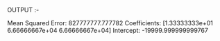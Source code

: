 
OUTPUT :-

Mean Squared Error: 827777777.777782
Coefficients: [1.33333333e+01 6.66666667e+04 6.66666667e+04]
Intercept: -19999.999999999767
